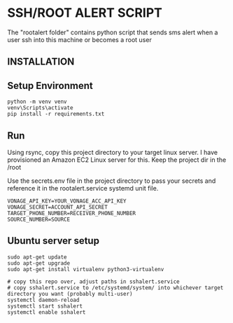 
# SSH/ROOT ALERT SCRIPT

The "rootalert folder" contains python script that sends sms alert when a user ssh into this machine or becomes a root user

## INSTALLATION

## Setup Environment
```
python -m venv venv
venv\Scripts\activate
pip install -r requirements.txt
```

## Run
Using rsync, copy this project directory to your target linux server. I have provisioned an Amazon EC2 Linux server for this. Keep the project dir in the /root
  
Use the secrets.env file in the project directory to pass your secrets and reference it in the rootalert.service systemd unit file.
```
VONAGE_API_KEY=YOUR_VONAGE_ACC_API_KEY
VONAGE_SECRET=ACCOUNT_API_SECRET
TARGET_PHONE_NUMBER=RECEIVER_PHONE_NUMBER
SOURCE_NUMBER=SOURCE
```
## Ubuntu server setup
```
sudo apt-get update
sudo apt-get upgrade
sudo apt-get install virtualenv python3-virtualenv

# copy this repo over, adjust paths in sshalert.service
# copy sshalert.service to /etc/systemd/system/ into whichever target directory you want (probably multi-user)
systemctl daemon-reload
systemctl start sshalert
systemctl enable sshalert
```

